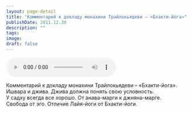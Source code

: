 ```yaml
---
layout: page-detail
title: "Комментарий к докладу монахини Трайлокьядеви – «Бхакти-йога»"
publishDate: 2011.12.30
description: ""
tags:
image:
draft: false
---
```


<audio title="2011.12.30 - Комментарий к докладу монахини Трайлокьядеви – «Бхакти-йога».mp3" src="/upload/iblock/4f1/4f12ed51e3a34da7529066a9c7b3253d.mp3" controls=""></audio>

 Комментарий к докладу монахини Трайлокьядеви – «Бхакти-йога».   
 Ишвара и джива. Джива должна понять свою условность.  
 У садху всегда все хорошо. От анава-марги к джняна-марге.  
 Свобода от эго. Отличие Лайя-йоги от Бхакти-йоги.  

  

